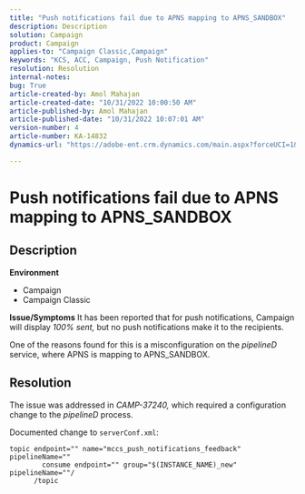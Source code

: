 ```yaml
---
title: "Push notifications fail due to APNS mapping to APNS_SANDBOX"
description: Description
solution: Campaign
product: Campaign
applies-to: "Campaign Classic,Campaign"
keywords: "KCS, ACC, Campaign, Push Notification"
resolution: Resolution
internal-notes: 
bug: True
article-created-by: Amol Mahajan
article-created-date: "10/31/2022 10:00:50 AM"
article-published-by: Amol Mahajan
article-published-date: "10/31/2022 10:07:01 AM"
version-number: 4
article-number: KA-14832
dynamics-url: "https://adobe-ent.crm.dynamics.com/main.aspx?forceUCI=1&pagetype=entityrecord&etn=knowledgearticle&id=858fafe5-0259-ed11-9561-6045bd006079"

---
```

# Push notifications fail due to APNS mapping to APNS_SANDBOX

## Description

<b>Environment</b>
- Campaign
- Campaign Classic



<b>Issue/Symptoms</b>
It has been reported that for push notifications, Campaign will display *100% sent,* but no push notifications make it to the recipients.

One of the reasons found for this is a misconfiguration on the *pipelineD* service, where APNS is mapping to APNS_SANDBOX.


## Resolution


The issue was addressed in *CAMP-37240,* which required a configuration change to the *pipelineD* process.

Documented change to `serverConf.xml`:


```
topic endpoint="" name="mccs_push_notifications_feedback" pipelineName=""
        consume endpoint="" group="$(INSTANCE_NAME)_new" pipelineName=""/
      /topic
```

